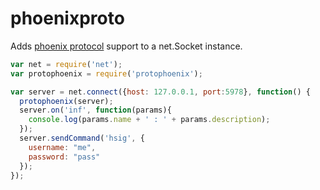 # phoenixproto

Adds [phoenix protocol](#http://github.com/m1ch3lcl/phoenixd) support to a net.Socket instance.

```javascript
var net = require('net');
var protophoenix = require('protophoenix');

var server = net.connect({host: 127.0.0.1, port:5978}, function() {
  protophoenix(server);
  server.on('inf', function(params){
    console.log(params.name + ' : ' + params.description);
  });
  server.sendCommand('hsig', {
    username: "me",
    password: "pass"
  });
});
```
